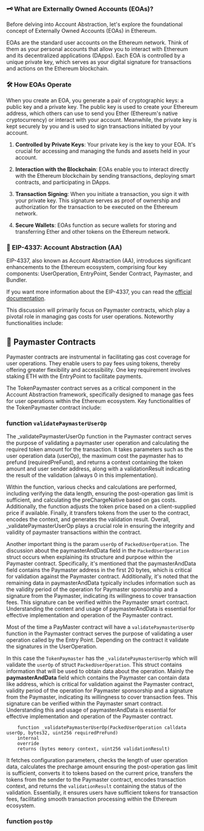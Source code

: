 ### 🗝️ What are Externally Owned Accounts (EOAs)?
Before delving into Account Abstraction, let's explore the foundational concept of Externally Owned Accounts (EOAs) in Ethereum.

EOAs are the standard user accounts on the Ethereum network. Think of them as your personal accounts that allow you to interact with Ethereum and its decentralized applications (DApps). Each EOA is controlled by a unique private key, which serves as your digital signature for transactions and actions on the Ethereum blockchain.

### 🛠️ How EOAs Operate

When you create an EOA, you generate a pair of cryptographic keys: a public key and a private key. The public key is used to create your Ethereum address, which others can use to send you Ether (Ethereum's native cryptocurrency) or interact with your account. Meanwhile, the private key is kept securely by you and is used to sign transactions initiated by your account.

1. **Controlled by Private Keys**: Your private key is the key to your EOA. It's crucial for accessing and managing the funds and assets held in your account.

2. **Interaction with the Blockchain**: EOAs enable you to interact directly with the Ethereum blockchain by sending transactions, deploying smart contracts, and participating in DApps.

3. **Transaction Signing**: When you initiate a transaction, you sign it with your private key. This signature serves as proof of ownership and authorization for the transaction to be executed on the Ethereum network.

4. **Secure Wallets**: EOAs function as secure wallets for storing and transferring Ether and other tokens on the Ethereum network.
### 🔄 EIP-4337: Account Abstraction (AA)
EIP-4337, also known as Account Abstraction (AA), introduces significant enhancements to the Ethereum ecosystem, comprising four key components: UserOperation, EntryPoint, Sender Contract, Paymaster, and Bundler.

If you want more information about the EIP-4337, you can read the [official documentation](https://eips.ethereum.org/EIPS/eip-4337).

This discussion will primarily focus on Paymaster contracts, which play a pivotal role in managing gas costs for user operations. Noteworthy functionalities include:

## 🎯 Paymaster Contracts
Paymaster contracts are instrumental in facilitating gas cost coverage for user operations. They enable users to pay fees using tokens, thereby offering greater flexibility and accessibility. One key requirement involves staking ETH with the EntryPoint to facilitate payments.

The TokenPaymaster contract serves as a critical component in the Account Abstraction framework, specifically designed to manage gas fees for user operations within the Ethereum ecosystem. Key functionalities of the TokenPaymaster contract include:

### function `validatePaymasterUserOp`

The _validatePaymasterUserOp function in the Paymaster contract serves the purpose of validating a paymaster user operation and calculating the required token amount for the transaction. It takes parameters such as the user operation data (userOp), the maximum cost the paymaster has to prefund (requiredPreFund), and returns a context containing the token amount and user sender address, along with a validationResult indicating the result of the validation (always 0 in this implementation).

Within the function, various checks and calculations are performed, including verifying the data length, ensuring the post-operation gas limit is sufficient, and calculating the preChargeNative based on gas costs. Additionally, the function adjusts the token price based on a client-supplied price if available. Finally, it transfers tokens from the user to the contract, encodes the context, and generates the validation result. Overall, _validatePaymasterUserOp plays a crucial role in ensuring the integrity and validity of paymaster transactions within the contract.

Another important thing is the param `userOp` of `PackedUserOperation`. 
The discussion about the paymasterAndData field in the `PackedUserOperation` struct occurs when explaining its structure and purpose within the Paymaster contract. Specifically, it's mentioned that the paymasterAndData field contains the Paymaster address in the first 20 bytes, which is critical for validation against the Paymaster contract. Additionally, it's noted that the remaining data in paymasterAndData typically includes information such as the validity period of the operation for Paymaster sponsorship and a signature from the Paymaster, indicating its willingness to cover transaction fees. This signature can be verified within the Paymaster smart contract. Understanding the content and usage of paymasterAndData is essential for effective implementation and operation of the Paymaster contract.

Most of the time a PayMaster contract will have a `validatePaymasterUserOp` function in the Paymaster contract serves the purpose of validating a user operation called by the Entry Point. Depending on the contract it validate the signatures in the UserOperation.

In this case the `TokenPaymaster` has the `_validatePaymasterUserOp` which will validate the `userOp` of struct `PackedUserOperation`. This struct contains information that will be used to obtain data about the operation. Mainly the **paymasterAndData** field which contains the Paymaster can contain data like address, which is critical for validation against the Paymaster contract, validity period of the operation for Paymaster sponsorship and a signature from the Paymaster, indicating its willingness to cover transaction fees. This signature can be verified within the Paymaster smart contract. Understanding this and usage of paymasterAndData is essential for effective implementation and operation of the Paymaster contract.

```solidity
    function _validatePaymasterUserOp(PackedUserOperation calldata userOp, bytes32, uint256 requiredPreFund)
    internal
    override
    returns (bytes memory context, uint256 validationResult)
```

It fetches configuration parameters, checks the length of user operation data, calculates the precharge amount  ensuring the post-operation gas limit is sufficient, converts it to tokens based on the current price, transfers the tokens from the sender to the Paymaster contract, encodes transaction context, and returns the `validationResult` containing the status of the validation. Essentially, it ensures users have sufficient tokens for transaction fees, facilitating smooth transaction processing within the Ethereum ecosystem.


### function `postOp`
